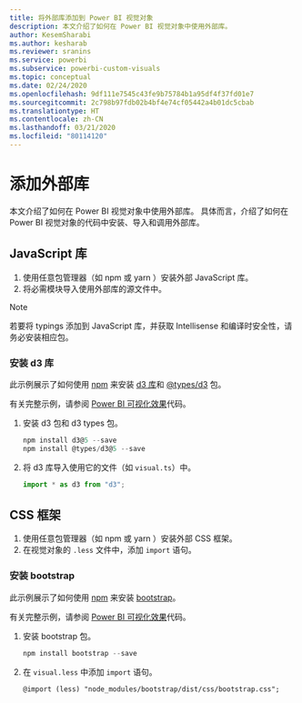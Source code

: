 ```yaml
---
title: 将外部库添加到 Power BI 视觉对象
description: 本文介绍了如何在 Power BI 视觉对象中使用外部库。
author: KesemSharabi
ms.author: kesharab
ms.reviewer: sranins
ms.service: powerbi
ms.subservice: powerbi-custom-visuals
ms.topic: conceptual
ms.date: 02/24/2020
ms.openlocfilehash: 9df111e7545c43fe9b75784b1a95df4f37fd01e7
ms.sourcegitcommit: 2c798b97fdb02b4bf4e74cf05442a4b01dc5cbab
ms.translationtype: HT
ms.contentlocale: zh-CN
ms.lasthandoff: 03/21/2020
ms.locfileid: "80114120"
---
```

# <a name="adding-external-libraries"></a>添加外部库

本文介绍了如何在 Power BI 视觉对象中使用外部库。 具体而言，介绍了如何在 Power BI 视觉对象的代码中安装、导入和调用外部库。

## <a name="javascript-libraries"></a>JavaScript 库

1. 使用任意包管理器（如 npm  或 yarn  ）安装外部 JavaScript 库。
2. 将必需模块导入使用外部库的源文件中。

>[!NOTE]
>若要将 typings 添加到 JavaScript 库，并获取 Intellisense 和编译时安全性，请务必安装相应包。

### <a name="installing-the-d3-library"></a>安装 d3 库

此示例展示了如何使用 [npm](https://www.npmjs.com/) 来安装 [d3 库](https://www.npmjs.com/package/d3)和 [@types/d3](https://www.npmjs.com/package/@types/d3) 包。

有关完整示例，请参阅 [Power BI 可视化效果](https://github.com/microsoft/powerbi-visuals-gantt/blob/master/src/gantt.ts#L29)代码。

1. 安装 d3  包和 d3 types  包。

    ```powershell
    npm install d3@5 --save
    npm install @types/d3@5 --save
    ```

2. 将 d3  库导入使用它的文件（如 `visual.ts`）中。

    ```typescript
    import * as d3 from "d3";
    ```

## <a name="css-framework"></a>CSS 框架

1. 使用任意包管理器（如 npm  或 yarn  ）安装外部 CSS 框架。
2. 在视觉对象的 `.less` 文件中，添加 `import` 语句。

### <a name="installing-bootstrap"></a>安装 bootstrap

此示例展示了如何使用 [npm](https://www.npmjs.com/) 来安装 [bootstrap](https://www.npmjs.com/package/bootstrap)。

有关完整示例，请参阅 [Power BI 可视化效果](https://github.com/Microsoft/powerbi-visuals-sankey/blob/c8200da56913cd8b253be949a35fad0f4472b6de/style/visual.less#L32)代码。

1. 安装 bootstrap  包。

    ```powershell
    npm install bootstrap --save
    ```

2. 在 `visual.less` 中添加 `import` 语句。

    ```less
    @import (less) "node_modules/bootstrap/dist/css/bootstrap.css";
    ```
